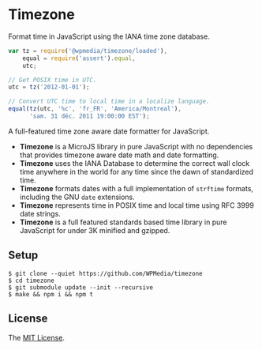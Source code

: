 # Timezone

Format time in JavaScript using the IANA time zone database.

```javascript
var tz = require('@wpmedia/timezone/loaded'),
    equal = require('assert').equal,
    utc;

// Get POSIX time in UTC.
utc = tz('2012-01-01');

// Convert UTC time to local time in a localize language.
equal(tz(utc, '%c', 'fr_FR', 'America/Montreal'),
      'sam. 31 déc. 2011 19:00:00 EST');
```

A full-featured time zone aware date formatter for JavaScript.

 * **Timezone** is a MicroJS library in pure JavaScript with no dependencies
   that provides timezone aware date math and date formatting.
 * **Timezone** uses the IANA Database to determine the correct wall clock time
   anywhere in the world for any time since the dawn of standardized time.
 * **Timezone** formats dates with a full implementation of `strftime` formats,
   including the GNU `date` extensions.
 * **Timezone** represents time in POSIX time and local time using RFC 3999 date
   strings.
 * **Timezone** is a full featured standards based time library in pure
   JavaScript for under 3K minified and gzipped.

## Setup

```console
$ git clone --quiet https://github.com/WPMedia/timezone
$ cd timezone
$ git submodule update --init --recursive
$ make && npm i && npm t
```

## License

The [MIT License](https://raw.github.com/bigeasy/timezone/master/LICENSE).
